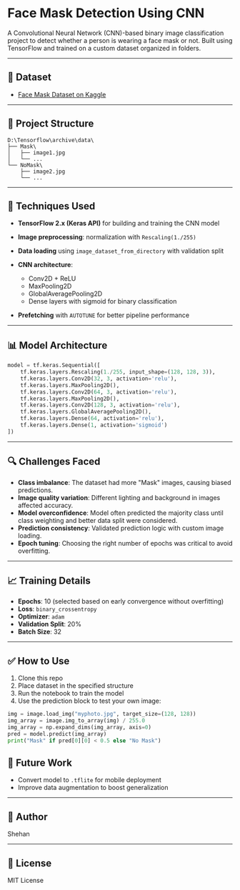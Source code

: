 # Face Mask Detection Using CNN

A Convolutional Neural Network (CNN)-based binary image classification project to detect whether a person is wearing a face mask or not. Built using TensorFlow and trained on a custom dataset organized in folders.

---

## 🔗 Dataset

* [Face Mask Dataset on Kaggle](https://www.kaggle.com/datasets/omkargurav/face-mask-dataset)

---

## 🔧 Project Structure

```
D:\Tensorflow\archive\data\
├── Mask\
│   ├── image1.jpg
│   └── ...
└── NoMask\
    ├── image2.jpg
    └── ...
```

---

## 🧠 Techniques Used

* **TensorFlow 2.x (Keras API)** for building and training the CNN model
* **Image preprocessing**: normalization with `Rescaling(1./255)`
* **Data loading** using `image_dataset_from_directory` with validation split
* **CNN architecture**:

  * Conv2D + ReLU
  * MaxPooling2D
  * GlobalAveragePooling2D
  * Dense layers with sigmoid for binary classification
* **Prefetching** with `AUTOTUNE` for better pipeline performance


---

## 📊 Model Architecture

```python
model = tf.keras.Sequential([
    tf.keras.layers.Rescaling(1./255, input_shape=(128, 128, 3)),
    tf.keras.layers.Conv2D(32, 3, activation='relu'),
    tf.keras.layers.MaxPooling2D(),
    tf.keras.layers.Conv2D(64, 3, activation='relu'),
    tf.keras.layers.MaxPooling2D(),
    tf.keras.layers.Conv2D(128, 3, activation='relu'),
    tf.keras.layers.GlobalAveragePooling2D(),
    tf.keras.layers.Dense(64, activation='relu'),
    tf.keras.layers.Dense(1, activation='sigmoid')
])
```

---

## 🔍 Challenges Faced

* **Class imbalance**: The dataset had more "Mask" images, causing biased predictions.
* **Image quality variation**: Different lighting and background in images affected accuracy.
* **Model overconfidence**: Model often predicted the majority class until class weighting and better data split were considered.
* **Prediction consistency**: Validated prediction logic with custom image loading.
* **Epoch tuning**: Choosing the right number of epochs was critical to avoid overfitting.

---

## 📈 Training Details

* **Epochs**: 10 (selected based on early convergence without overfitting)
* **Loss**: `binary_crossentropy`
* **Optimizer**: `adam`
* **Validation Split**: 20%
* **Batch Size**: 32

---

## ✅ How to Use

1. Clone this repo
2. Place dataset in the specified structure
3. Run the notebook to train the model
4. Use the prediction block to test your own image:

```python
img = image.load_img("myphoto.jpg", target_size=(128, 128))
img_array = image.img_to_array(img) / 255.0
img_array = np.expand_dims(img_array, axis=0)
pred = model.predict(img_array)
print("Mask" if pred[0][0] < 0.5 else "No Mask")
```


## 🏁 Future Work

* Convert model to `.tflite` for mobile deployment
* Improve data augmentation to boost generalization

---

## 🙋 Author

Shehan 

---

## 📜 License

MIT License

